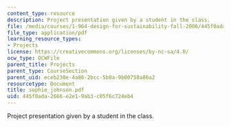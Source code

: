 ```yaml
---
content_type: resource
description: Project presentation given by a student in the class.
file: /media/courses/1-964-design-for-sustainability-fall-2006/445f0ada2666e2e19ab3c05f6c724eb4_sophie_johnson.pdf
file_type: application/pdf
learning_resource_types:
- Projects
license: https://creativecommons.org/licenses/by-nc-sa/4.0/
ocw_type: OCWFile
parent_title: Projects
parent_type: CourseSection
parent_uid: eceb230e-4a86-2bcc-5b0a-9b00758a86a2
resourcetype: Document
title: sophie_johnson.pdf
uid: 445f0ada-2666-e2e1-9ab3-c05f6c724eb4
---
```

Project presentation given by a student in the class.
